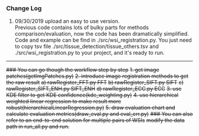 ### Change Log

1. 09/30/2019   upload an easy to use version.     
    Previous code contains lots of bulky parts for methods comparison/evaluation, now the code has been dramatically simplified.
    Code and example can be find in ./src/wsi_registration.py. 
    You just need to copy tsv file ./src/tissue_detection/tissue_others.tsv and ./src/wsi_registration.py to your project, and it's ready to run.


--------

~~### You can go though the workflow step by step~~
~~1. get image patches(getImgPatches.py)~~
~~2. introduce image registration methods to get the raw result~~
   ~~a) rawRegister_FFT.py  FFT~~
   ~~b) rawRegister_SIFT.py SIFT~~
   ~~c) rawRegister_SIFT_ENH.py SIFT_ENH~~
   ~~d) rawRegister_ECC.py  ECC~~
~~3. use KDE filter to get KDE confidence(kde_weighting.py)~~
~~4. use hierarchical weighted linear regression to make result more robust(hierarchicalLinearRegression.py)~~
~~5. draw evaluation chart and calculate evaluation metrics(draw_eval.py and eval_err.py)~~
~~### You can also refer to an end-to-end solution for multiple pairs of WSIs~~
~~modify the data path in run_all.py and run.~~
